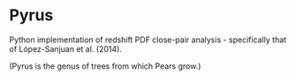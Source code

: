 # Pyrus
Python implementation of redshift PDF close-pair analysis - specifically that of López-Sanjuan et al. (2014).


(Pyrus is the genus of trees from which Pears grow.)

